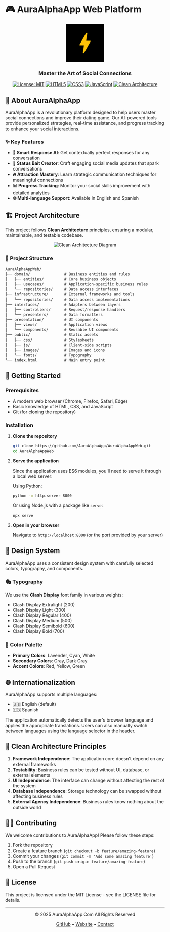# 🎮 AuraAlphaApp Web Platform

<div align="center">
  <img src="public/images/logo/icon.png" alt="AuraAlphaApp Logo" width="120" />
  <br>
  <h3>Master the Art of Social Connections</h3>
  
  [![License: MIT](https://img.shields.io/badge/License-MIT-blue.svg)](https://opensource.org/licenses/MIT)
  [![HTML5](https://img.shields.io/badge/HTML5-E34F26?style=flat&logo=html5&logoColor=white)](https://developer.mozilla.org/en-US/docs/Web/HTML)
  [![CSS3](https://img.shields.io/badge/CSS3-1572B6?style=flat&logo=css3&logoColor=white)](https://developer.mozilla.org/en-US/docs/Web/CSS)
  [![JavaScript](https://img.shields.io/badge/JavaScript-F7DF1E?style=flat&logo=javascript&logoColor=black)](https://developer.mozilla.org/en-US/docs/Web/JavaScript)
  [![Clean Architecture](https://img.shields.io/badge/Clean%20Architecture-6DB33F?style=flat&logoColor=white)](https://blog.cleancoder.com/uncle-bob/2012/08/13/the-clean-architecture.html)
</div>

## 📱 About AuraAlphaApp

AuraAlphaApp is a revolutionary platform designed to help users master social connections and improve their dating game. Our AI-powered tools provide personalized strategies, real-time assistance, and progress tracking to enhance your social interactions.

### ✨ Key Features

- **🤖 Smart Response AI**: Get contextually perfect responses for any conversation
- **🎯 Status Bait Creator**: Craft engaging social media updates that spark conversations
- **🔥 Attraction Mastery**: Learn strategic communication techniques for meaningful connections
- **📊 Progress Tracking**: Monitor your social skills improvement with detailed analytics
- **🌐 Multi-language Support**: Available in English and Spanish

## 🏗️ Project Architecture

This project follows **Clean Architecture** principles, ensuring a modular, maintainable, and testable codebase.

<div align="center">
  <img src="https://blog.cleancoder.com/uncle-bob/images/2012-08-13-the-clean-architecture/CleanArchitecture.jpg" alt="Clean Architecture Diagram" width="400" />
</div>

### 📂 Project Structure

```
AuraAlphaAppWeb/
├── domain/               # Business entities and rules
│   ├── entities/         # Core business objects
│   ├── usecases/         # Application-specific business rules
│   └── repositories/     # Data access interfaces
├── infrastructure/       # External frameworks and tools
│   └── repositories/     # Data access implementations
├── interfaces/           # Adapters between layers
│   ├── controllers/      # Request/response handlers
│   └── presenters/       # Data formatters
├── presentation/         # UI components
│   ├── views/            # Application views
│   └── components/       # Reusable UI components
├── public/               # Static assets
│   ├── css/              # Stylesheets
│   ├── js/               # Client-side scripts
│   ├── images/           # Images and icons
│   └── fonts/            # Typography
└── index.html            # Main entry point
```

## 🚀 Getting Started

### Prerequisites

- A modern web browser (Chrome, Firefox, Safari, Edge)
- Basic knowledge of HTML, CSS, and JavaScript
- Git (for cloning the repository)

### Installation

1. **Clone the repository**

   ```bash
   git clone https://github.com/AuraAlphaApp/AuraAlphaAppWeb.git
   cd AuraAlphaAppWeb
   ```

2. **Serve the application**

   Since the application uses ES6 modules, you'll need to serve it through a local web server:

   Using Python:

   ```bash
   python -m http.server 8000
   ```

   Or using Node.js with a package like `serve`:

   ```bash
   npx serve
   ```

3. **Open in your browser**

   Navigate to `http://localhost:8000` (or the port provided by your server)

## 🎨 Design System

AuraAlphaApp uses a consistent design system with carefully selected colors, typography, and components.

### 🎭 Typography

We use the **Clash Display** font family in various weights:

- Clash Display Extralight (200)
- Clash Display Light (300)
- Clash Display Regular (400)
- Clash Display Medium (500)
- Clash Display Semibold (600)
- Clash Display Bold (700)

### 🌈 Color Palette

- **Primary Colors**: Lavender, Cyan, White
- **Secondary Colors**: Gray, Dark Gray
- **Accent Colors**: Red, Yellow, Green

## 🌐 Internationalization

AuraAlphaApp supports multiple languages:

- 🇺🇸 English (default)
- 🇪🇸 Spanish

The application automatically detects the user's browser language and applies the appropriate translations. Users can also manually switch between languages using the language selector in the header.

## 🧩 Clean Architecture Principles

1. **Framework Independence**: The application core doesn't depend on any external frameworks
2. **Testability**: Business rules can be tested without UI, database, or external elements
3. **UI Independence**: The interface can change without affecting the rest of the system
4. **Database Independence**: Storage technology can be swapped without affecting business rules
5. **External Agency Independence**: Business rules know nothing about the outside world

## 👨‍💻 Contributing

We welcome contributions to AuraAlphaApp! Please follow these steps:

1. Fork the repository
2. Create a feature branch (`git checkout -b feature/amazing-feature`)
3. Commit your changes (`git commit -m 'Add some amazing feature'`)
4. Push to the branch (`git push origin feature/amazing-feature`)
5. Open a Pull Request

## 📄 License

This project is licensed under the MIT License - see the LICENSE file for details.

---

<div align="center">
  <p>© 2025 AuraAlphaApp.Com All Rights Reserved</p>
  <p>
    <a href="https://github.com/AuraAlphaApp">GitHub</a> •
    <a href="https://AuraAlphaApp.com">Website</a> •
    <a href="mailto:help@AuraAlphaApp.com">Contact</a>
  </p>
</div>
